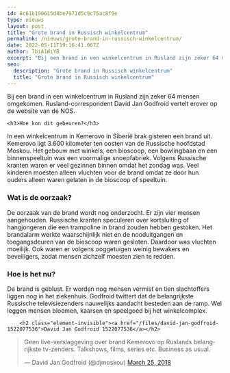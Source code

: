 ```yaml
---
id: 8c61b190615d4be7971d5c9c75ac8f9e
type: nieuws
layout: post
title: "Grote brand in Russisch winkelcentrum"
permalink: /nieuws/grote-brand-in-russisch-winkelcentrum/
date: 2022-05-11T19:16:41.067Z
author: 7biA1WiYB
excerpt: "Bij een brand in een winkelcentrum in Rusland zijn zeker 64 mensen omgekomen. Rusland-correspondent David Jan Godfroid vertelt erover op de website van de NOS.  "
seo:
  description: "Grote brand in Russisch winkelcentrum"
  title: "Grote brand in Russisch winkelcentrum"
---
```

Bij een brand in een winkelcentrum in Rusland zijn zeker 64 mensen omgekomen. Rusland-correspondent David Jan Godfroid vertelt erover op de website van de NOS.  

    <h3>Hoe kon dit gebeuren?</h3>
<p>In een winkelcentrum in Kemerovo in Siberië brak gisteren een brand uit. Kemerovo ligt 3.600 kilometer ten oosten van de Russische hoofdstad Moskou. Het gebouw met winkels, een bioscoop, een bowlingbaan en een binnenspeeltuin was een voormalige snoepfabriek. Volgens Russische kranten waren er veel gezinnen binnen omdat het zondag was. Veel kinderen moesten alleen vluchten voor de brand omdat ze door hun ouders alleen waren gelaten in de bioscoop of speeltuin.</p>
<h3>Wat is de oorzaak?</h3>
<p>De oorzaak van de brand wordt nog onderzocht. Er zijn vier mensen aangehouden. Russische kranten speculeren over kortsluiting of hangjongeren die een trampoline in brand zouden hebben gestoken. Het brandalarm werkte waarschijnlijk niet en de nooduitgangen en toegangsdeuren van de bioscoop waren gesloten. Daardoor was vluchten moeilijk. Ook waren er volgens ooggetuigen weinig bewakers en beveiligers, zodat mensen zichzelf moesten zien te redden.</p>
<h3>Hoe is het nu?</h3>
<p>De brand is geblust. Er worden nog mensen vermist en tien slachtoffers liggen nog in het ziekenhuis. Godfroid twittert dat de belangrijkste Russische televisiezenders nauwelijks aandacht besteden aan de ramp. Wel leggen mensen bloemen, kaarsen en speelgoed bij het winkelcomplex.</p>
<p><div class="media media-element-container media-default"><div id="file-532835" class="file file-document file-text-oembed">

        <h2 class="element-invisible"><a href="/files/david-jan-godfroid-1522077536">David Jan Godfroid 1522077536</a></h2>
    
  
  <div class="content">
    
<blockquote class="twitter-tweet" data-width="550"><p lang="nl" dir="ltr">Geen live-verslaggeving over brand Kemerovo op Ruslands belangrijkste tv-zenders. Talkshows, films, series etc. Business as usual.</p>&mdash; David Jan Godfroid (@djmoskou) <a href="https://twitter.com/djmoskou/status/978009914386808832?ref_src=twsrc%5Etfw">March 25, 2018</a></blockquote>
<script async="" src="https://platform.twitter.com/widgets.js" charset="utf-8"></script>
  </div>

  
</div>
</div>  

